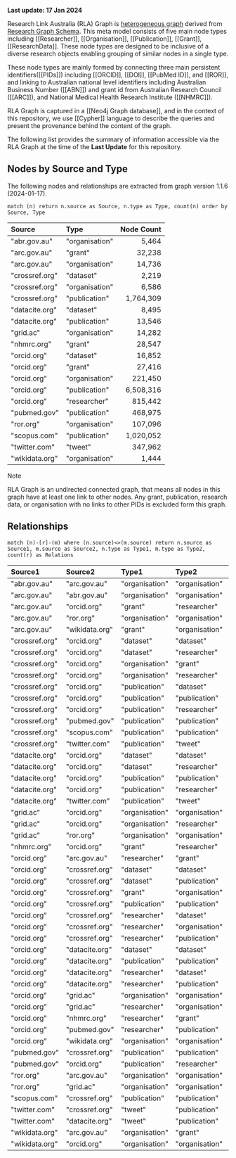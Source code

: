 **Last update: 17 Jan 2024**

Research Link Australia (RLA) Graph is [heterogeneous graph](https://arxiv.org/pdf/1903.07293) derived from [Research Graph Schema](https://researchgraph.org/schema). This meta model consists of five main node types including [[Researcher]], [[Organisation]], [[Publication]], [[Grant]], [[ResearchData]]. These node types are designed to be inclusive of a diverse research objects enabling grouping of similar nodes in a single type. 

These node types are mainly formed by connecting three main persistent identifiers([[PIDs]]) including [[ORCID]], [[DOI]], [[PubMed ID]], and [[ROR]], and linking to Australian national level identifiers including Australian Business Number ([[ABN]]) and grant id from Australian Research Council ([[ARC]]), and National Medical Health Research Institute ([[NHMRC]]).

RLA Graph is captured in a [[Neo4j Graph database]], and in the context of this repository, we use [[Cypher]] language to describe the queries and present the provenance behind the content of the graph.

The following list provides the summary of information accessible via the RLA Graph at the time of the **Last Update** for this repository.

## Nodes by Source and Type

The following nodes and relationships are extracted from graph version 1.1.6 (2024-01-17).

```
match (n) return n.source as Source, n.type as Type, count(n) order by Source, Type
```

| Source         | Type           | Node Count |
| :------------- | :------------- | ---------: |
| "abr.gov.au"   | "organisation" |      5,464 |
| "arc.gov.au"   | "grant"        |     32,238 |
| "arc.gov.au"   | "organisation" |     14,736 |
| "crossref.org" | "dataset"      |      2,219 |
| "crossref.org" | "organisation" |      6,586 |
| "crossref.org" | "publication"  |  1,764,309 |
| "datacite.org" | "dataset"      |      8,495 |
| "datacite.org" | "publication"  |     13,546 |
| "grid.ac"      | "organisation" |     14,282 |
| "nhmrc.org"    | "grant"        |     28,547 |
| "orcid.org"    | "dataset"      |     16,852 |
| "orcid.org"    | "grant"        |     27,416 |
| "orcid.org"    | "organisation" |    221,450 |
| "orcid.org"    | "publication"  |  6,508,316 |
| "orcid.org"    | "researcher"   |    815,442 |
| "pubmed.gov"   | "publication"  |    468,975 |
| "ror.org"      | "organisation" |    107,096 |
| "scopus.com"   | "publication"  |  1,020,052 |
| "twitter.com"  | "tweet"        |    347,962 |
| "wikidata.org" | "organisation" |      1,444 |

>[!Note]
>RLA Graph is an undirected connected graph, that means all nodes in this graph have at least one link to other nodes. Any grant, publication, research data, or organisation with no links to other PIDs is excluded form this graph.


## Relationships
```
match (n)-[r]-(m) where (n.source)<>(m.source) return n.source as Source1, m.source as Source2, n.type as Type1, m.type as Type2, count(r) as Relations
```

| Source1        | Source2        | Type1          | Type2          | Relations   |
|:---------------|:---------------|:---------------|:---------------|------------:|
| "abr.gov.au"   | "arc.gov.au"   | "organisation" | "organisation" | 6,388       |
| "arc.gov.au"   | "abr.gov.au"   | "organisation" | "organisation" | 6,388       |
| "arc.gov.au"   | "orcid.org"    | "grant"        | "researcher"   | 46,502      |
| "arc.gov.au"   | "ror.org"      | "organisation" | "organisation" | 2,951       |
| "arc.gov.au"   | "wikidata.org" | "grant"        | "organisation" | 31,800      |
| "crossref.org" | "orcid.org"    | "dataset"      | "dataset"      | 1,425       |
| "crossref.org" | "orcid.org"    | "dataset"      | "researcher"   | 3,438       |
| "crossref.org" | "orcid.org"    | "organisation" | "grant"        | 26,515      |
| "crossref.org" | "orcid.org"    | "organisation" | "researcher"   | 76,975      |
| "crossref.org" | "orcid.org"    | "publication"  | "dataset"      | 2,513       |
| "crossref.org" | "orcid.org"    | "publication"  | "publication"  | 6,637,015   |
| "crossref.org" | "orcid.org"    | "publication"  | "researcher"   | 5,624,695   |
| "crossref.org" | "pubmed.gov"   | "publication"  | "publication"  | 443,666     |
| "crossref.org" | "scopus.com"   | "publication"  | "publication"  | 1,034,621   |
| "crossref.org" | "twitter.com"  | "publication"  | "tweet"        | 353,141     |
| "datacite.org" | "orcid.org"    | "dataset"      | "dataset"      | 14,244      |
| "datacite.org" | "orcid.org"    | "dataset"      | "researcher"   | 16,302      |
| "datacite.org" | "orcid.org"    | "publication"  | "publication"  | 23,776      |
| "datacite.org" | "orcid.org"    | "publication"  | "researcher"   | 21,614      |
| "datacite.org" | "twitter.com"  | "publication"  | "tweet"        | 1,932       |
| "grid.ac"      | "orcid.org"    | "organisation" | "organisation" | 1,803       |
| "grid.ac"      | "orcid.org"    | "organisation" | "researcher"   | 146,623     |
| "grid.ac"      | "ror.org"      | "organisation" | "organisation" | 14,282      |
| "nhmrc.org"    | "orcid.org"    | "grant"        | "researcher"   | 2,611       |
| "orcid.org"    | "arc.gov.au"   | "researcher"   | "grant"        | 46,502      |
| "orcid.org"    | "crossref.org" | "dataset"      | "dataset"      | 1,425       |
| "orcid.org"    | "crossref.org" | "dataset"      | "publication"  | 2,513       |
| "orcid.org"    | "crossref.org" | "grant"        | "organisation" | 26,515      |
| "orcid.org"    | "crossref.org" | "publication"  | "publication"  | 6,637,015   |
| "orcid.org"    | "crossref.org" | "researcher"   | "dataset"      | 3,438       |
| "orcid.org"    | "crossref.org" | "researcher"   | "organisation" | 76,975      |
| "orcid.org"    | "crossref.org" | "researcher"   | "publication"  | 5,624,695   |
| "orcid.org"    | "datacite.org" | "dataset"      | "dataset"      | 14,244      |
| "orcid.org"    | "datacite.org" | "publication"  | "publication"  | 23,776      |
| "orcid.org"    | "datacite.org" | "researcher"   | "dataset"      | 16,302      |
| "orcid.org"    | "datacite.org" | "researcher"   | "publication"  | 21,614      |
| "orcid.org"    | "grid.ac"      | "organisation" | "organisation" | 1,803       |
| "orcid.org"    | "grid.ac"      | "researcher"   | "organisation" | 146,623     |
| "orcid.org"    | "nhmrc.org"    | "researcher"   | "grant"        | 2,611       |
| "orcid.org"    | "pubmed.gov"   | "researcher"   | "publication"  | 289,218     |
| "orcid.org"    | "wikidata.org" | "organisation" | "organisation" | 2,280       |
| "pubmed.gov"   | "crossref.org" | "publication"  | "publication"  | 443,666     |
| "pubmed.gov"   | "orcid.org"    | "publication"  | "researcher"   | 289,218     |
| "ror.org"      | "arc.gov.au"   | "organisation" | "organisation" | 2,951       |
| "ror.org"      | "grid.ac"      | "organisation" | "organisation" | 14,282      |
| "scopus.com"   | "crossref.org" | "publication"  | "publication"  | 1,034,621   |
| "twitter.com"  | "crossref.org" | "tweet"        | "publication"  | 353,141     |
| "twitter.com"  | "datacite.org" | "tweet"        | "publication"  | 1,932       |
| "wikidata.org" | "arc.gov.au"   | "organisation" | "grant"        | 31,800      |
| "wikidata.org" | "orcid.org"    | "organisation" | "organisation" | 2,280       |


